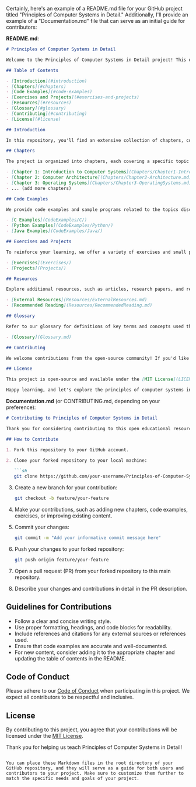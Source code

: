 Certainly, here's an example of a README.md file for your GitHub project titled "Principles of Computer Systems in Detail." Additionally, I'll provide an example of a "Documentation.md" file that can serve as an initial guide for contributors:

**README.md**:

```markdown
# Principles of Computer Systems in Detail

Welcome to the Principles of Computer Systems in Detail project! This open educational resource (OER) aims to provide comprehensive and detailed information on the fundamental principles of computer systems.

## Table of Contents

- [Introduction](#introduction)
- [Chapters](#chapters)
- [Code Examples](#code-examples)
- [Exercises and Projects](#exercises-and-projects)
- [Resources](#resources)
- [Glossary](#glossary)
- [Contributing](#contributing)
- [License](#license)

## Introduction

In this repository, you'll find an extensive collection of chapters, code examples, exercises, and resources related to the principles that govern modern computer systems. Our goal is to make learning about computer systems accessible and comprehensive.

## Chapters

The project is organized into chapters, each covering a specific topic in computer systems. You can explore these chapters to gain in-depth knowledge about various aspects of computer systems.

- [Chapter 1: Introduction to Computer Systems](Chapters/Chapter1-Introduction.md)
- [Chapter 2: Computer Architecture](Chapters/Chapter2-Architecture.md)
- [Chapter 3: Operating Systems](Chapters/Chapter3-OperatingSystems.md)
- ... (add more chapters)

## Code Examples

We provide code examples and sample programs related to the topics discussed in the chapters. These examples help illustrate key concepts and principles.

- [C Examples](CodeExamples/C/)
- [Python Examples](CodeExamples/Python/)
- [Java Examples](CodeExamples/Java/)

## Exercises and Projects

To reinforce your learning, we offer a variety of exercises and small projects. These allow you to apply what you've learned in a practical context.

- [Exercises](Exercises/)
- [Projects](Projects/)

## Resources

Explore additional resources, such as articles, research papers, and recommended textbooks, to further enhance your understanding of computer systems.

- [External Resources](Resources/ExternalResources.md)
- [Recommended Reading](Resources/RecommendedReading.md)

## Glossary

Refer to our glossary for definitions of key terms and concepts used throughout the project.

- [Glossary](Glossary.md)

## Contributing

We welcome contributions from the open-source community! If you'd like to contribute to this project, please follow our [Contributing Guidelines](CONTRIBUTING.md).

## License

This project is open-source and available under the [MIT License](LICENSE). Feel free to use, modify, and share the content in accordance with the license terms.

Happy learning, and let's explore the principles of computer systems in detail together!
```

**Documentation.md** (or CONTRIBUTING.md, depending on your preference):

```markdown
# Contributing to Principles of Computer Systems in Detail

Thank you for considering contributing to this open educational resource (OER) project! We appreciate your help in making this resource even more valuable for learners.

## How to Contribute

1. Fork this repository to your GitHub account.

2. Clone your forked repository to your local machine:

   ```sh
   git clone https://github.com/your-username/Principles-of-Computer-Systems.git
   ```

3. Create a new branch for your contribution:

   ```sh
   git checkout -b feature/your-feature
   ```

4. Make your contributions, such as adding new chapters, code examples, exercises, or improving existing content.

5. Commit your changes:

   ```sh
   git commit -m "Add your informative commit message here"
   ```

6. Push your changes to your forked repository:

   ```sh
   git push origin feature/your-feature
   ```

7. Open a pull request (PR) from your forked repository to this main repository.

8. Describe your changes and contributions in detail in the PR description.

## Guidelines for Contributions

- Follow a clear and concise writing style.
- Use proper formatting, headings, and code blocks for readability.
- Include references and citations for any external sources or references used.
- Ensure that code examples are accurate and well-documented.
- For new content, consider adding it to the appropriate chapter and updating the table of contents in the README.

## Code of Conduct

Please adhere to our [Code of Conduct](CODE_OF_CONDUCT.md) when participating in this project. We expect all contributors to be respectful and inclusive.

## License

By contributing to this project, you agree that your contributions will be licensed under the [MIT License](LICENSE).

Thank you for helping us teach Principles of Computer Systems in Detail!
```

You can place these Markdown files in the root directory of your GitHub repository, and they will serve as a guide for both users and contributors to your project. Make sure to customize them further to match the specific needs and goals of your project.
